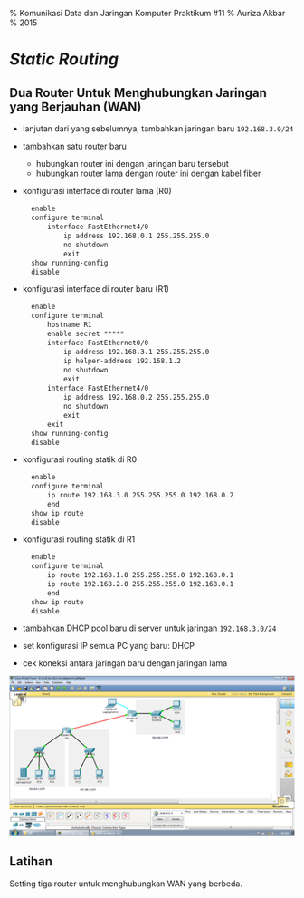 % Komunikasi Data dan Jaringan Komputer
  Praktikum #11
% Auriza Akbar
% 2015

# *Static Routing*

## Dua Router Untuk Menghubungkan Jaringan yang Berjauhan (WAN)

- lanjutan dari yang sebelumnya, tambahkan jaringan baru `192.168.3.0/24`
- tambahkan satu router baru
    - hubungkan router ini dengan jaringan baru tersebut
    - hubungkan router lama dengan router ini dengan kabel fiber

- konfigurasi interface di router lama (R0)

        enable
        configure terminal
            interface FastEthernet4/0
                ip address 192.168.0.1 255.255.255.0
                no shutdown
                exit
        show running-config
        disable

- konfigurasi interface di router baru (R1)

        enable
        configure terminal
            hostname R1
            enable secret *****
            interface FastEthernet0/0
                ip address 192.168.3.1 255.255.255.0
                ip helper-address 192.168.1.2
                no shutdown
                exit
            interface FastEthernet4/0
                ip address 192.168.0.2 255.255.255.0
                no shutdown
                exit
            exit
        show running-config
        disable

- konfigurasi routing statik di R0

        enable
        configure terminal
            ip route 192.168.3.0 255.255.255.0 192.168.0.2
            end
        show ip route
        disable

- konfigurasi routing statik di R1

        enable
        configure terminal
            ip route 192.168.1.0 255.255.255.0 192.168.0.1
            ip route 192.168.2.0 255.255.255.0 192.168.0.1
            end
        show ip route
        disable

- tambahkan DHCP pool baru di server untuk jaringan `192.168.3.0/24`
- set konfigurasi IP semua PC yang baru: DHCP
- cek koneksi antara jaringan baru dengan jaringan lama

![Router WAN](etc/11/static.png)

## Latihan

Setting tiga router untuk menghubungkan WAN yang berbeda.
